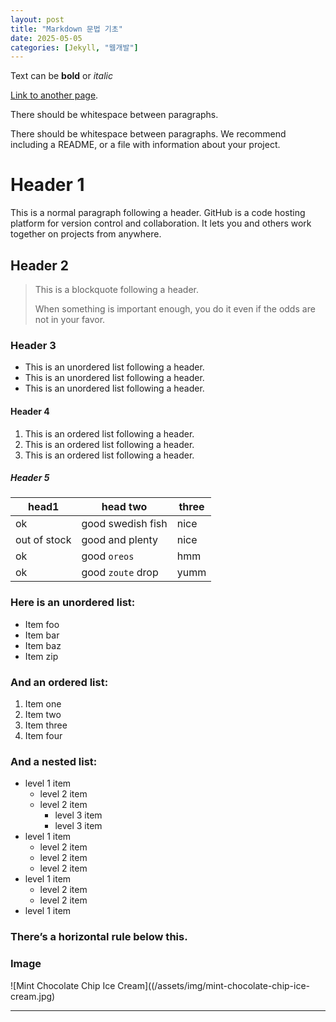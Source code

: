 ```yaml
---
layout: post
title: "Markdown 문법 기초" 
date: 2025-05-05
categories: [Jekyll, "웹개발"]
---
```


Text can be **bold** or *italic*

[Link to another page](https://snu.ac.kr).

There should be whitespace between paragraphs.

There should be whitespace between paragraphs. We recommend including a README, or a file with information about your project.

# Header 1

This is a normal paragraph following a header. GitHub is a code hosting platform for version control and collaboration. It lets you and others work together on projects from anywhere.

## Header 2

> This is a blockquote following a header.
>
> When something is important enough, you do it even if the odds are not in your favor.

### Header 3

- This is an unordered list following a header.
- This is an unordered list following a header.
- This is an unordered list following a header.

#### Header 4

1. This is an ordered list following a header.
2. This is an ordered list following a header.
3. This is an ordered list following a header.

##### Header 5

| head1         | head two              | three |
|---------------|-----------------------|--------|
| ok            | good swedish fish      | nice   |
| out of stock  | good and plenty        | nice   |
| ok            | good `oreos`           | hmm    |
| ok            | good `zoute` drop      | yumm   |

### Here is an unordered list:

- Item foo
- Item bar
- Item baz
- Item zip

### And an ordered list:

1. Item one
2. Item two
3. Item three
4. Item four

### And a nested list:

- level 1 item
  - level 2 item
  - level 2 item
    - level 3 item
    - level 3 item
- level 1 item
  - level 2 item
  - level 2 item
  - level 2 item
- level 1 item
  - level 2 item
  - level 2 item
- level 1 item

### There’s a horizontal rule below this.


### Image

![Mint Chocolate Chip Ice Cream]((/assets/img/mint-chocolate-chip-ice-cream.jpg)

***

